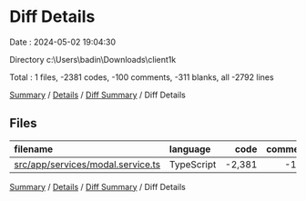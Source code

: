 # Diff Details

Date : 2024-05-02 19:04:30

Directory c:\\Users\\badin\\Downloads\\client1k

Total : 1 files,  -2381 codes, -100 comments, -311 blanks, all -2792 lines

[Summary](results.md) / [Details](details.md) / [Diff Summary](diff.md) / Diff Details

## Files
| filename | language | code | comment | blank | total |
| :--- | :--- | ---: | ---: | ---: | ---: |
| [src/app/services/modal.service.ts](/src/app/services/modal.service.ts) | TypeScript | -2,381 | -100 | -311 | -2,792 |

[Summary](results.md) / [Details](details.md) / [Diff Summary](diff.md) / Diff Details